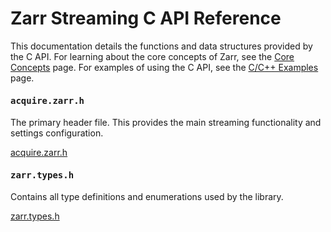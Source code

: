 # Zarr Streaming C API Reference

This documentation details the functions and data structures provided by the C API.
For learning about the core concepts of Zarr, see the [Core Concepts](../../core_concepts.md) page.
For examples of using the C API, see the [C/C++ Examples](../../examples/c_examples.md) page.

<div class="cards">
    <div class="card">
        <h4><pre>acquire.zarr.h</pre></h4>
        <p>The primary header file. This provides the main streaming functionality and settings configuration.</p>
        <a href="../../acquire_zarr_c_api/acquire_8zarr_8h" class="button">acquire.zarr.h</a>
    </div>
    <div class="card">
        <h4><pre>zarr.types.h</pre></h4>
        <p>Contains all type definitions and enumerations used by the library.</p>
        <a href="../../acquire_zarr_c_api/zarr_8types_8h" class="button">zarr.types.h</a>
    </div>
</div>
